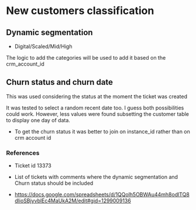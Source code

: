 # New customers classification

## Dynamic segmentation

- Digital/Scaled/Mid/High

The logic to add the categories will be used to add it based on the crm_account_id

## Churn status and churn date

This was used considering the status at the moment the ticket was created

It was tested to select a random recent date too. I guess both possibilities could work. However, less values were found subsetting the customer table to display one day of data.

- To get the churn status it was better to join on instance_id rather than on crm account id

### References

- Ticket id
13373

- List of tickets with comments where the dynamic segmentation and Churn status should be included

- https://docs.google.com/spreadsheets/d/1QQolh5OBWAu44mh8odlTQ8dlioSBjyvblEc4MaUkA2M/edit#gid=1299009136
 
